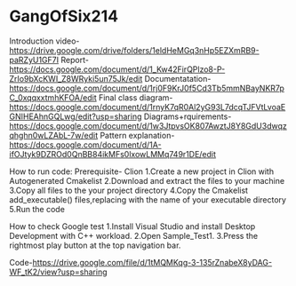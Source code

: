 # GangOfSix214

Introduction video-https://drive.google.com/drive/folders/1eldHeMGq3nHp5EZXmRB9-paRZyU1GF7I
Report-https://docs.google.com/document/d/1_Kw42FirQPlzo8-P-ZrIo9bXcKWI_Z8WRyki5un75Jk/edit
Documentatation-https://docs.google.com/document/d/1rj0F9KrJ0f5Cd3Tb5mmNBayNKR7pC_0xqqxxtmhKFOA/edit
Final class diagram-https://docs.google.com/document/d/1rnyK7qR0Al2yG93L7dcqTJFVtLvoaEGNIHEAhnGQLwg/edit?usp=sharing
Diagrams+rquirements-https://docs.google.com/document/d/1w3JtpvsOK807AwztJ8Y8GdU3dwqzqhghn0wLZAbL-7w/edit
Pattern explanation-https://docs.google.com/document/d/1A-ifOJtyk9DZROd0QnBB84ikMFs0lxowLMMq749r1DE/edit


How to run code:
Prerequisite- Clion
1.Create a new project in Clion with Autogenerated Cmakelist
2.Download and extract the files to your machine
3.Copy all files to the your project directory
4.Copy the Cmakelist add_executable() files,replacing with the name of your executable directory
5.Run the code

How to check Google test
1.Install Visual Studio and install Desktop Development with C++ workload.
2.Open Sample_Test1.
3.Press the rightmost play button at the top navigation bar.

Code-https://drive.google.com/file/d/1tMQMKqg-3-135rZnabeX8yDAG-WF_tK2/view?usp=sharing

